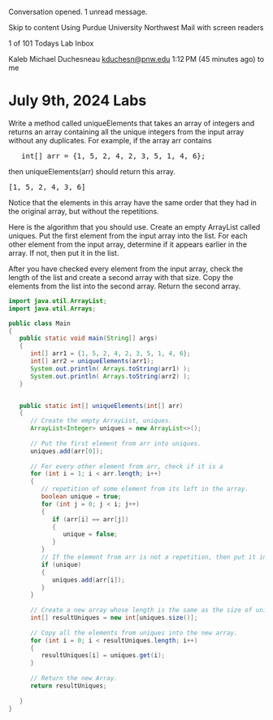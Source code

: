 
Conversation opened. 1 unread message.

Skip to content
Using Purdue University Northwest Mail with screen readers

1 of 101
Todays Lab
Inbox

Kaleb Michael Duchesneau <kduchesn@pnw.edu>
1:12 PM (45 minutes ago)
to me

# July 9th, 2024 Labs
Write a method called uniqueElements that takes an array of integers and returns an array containing all the unique integers from the input array without any duplicates. For example, if the array arr contains
<pre>
   int[] arr = {1, 5, 2, 4, 2, 3, 5, 1, 4, 6};
</pre>
then uniqueElements(arr) should return this array.
<pre>
[1, 5, 2, 4, 3, 6]
</pre>
Notice that the elements in this array have the same order that they had in the original array, but without the repetitions.

Here is the algorithm that you should use. Create an empty ArrayList called uniques. Put the first element from the input array into the list. For each other element from the input array, determine if it appears earlier in the array. If not, then put it in the list.

After you have checked every element from the input array, check the length of the list and create a second array with that size. Copy the elements from the list into the second array. Return the second array.

```java
import java.util.ArrayList;
import java.util.Arrays;

public class Main
{
   public static void main(String[] args)
   {
      int[] arr1 = {1, 5, 2, 4, 2, 3, 5, 1, 4, 6};
      int[] arr2 = uniqueElements(arr1);
      System.out.println( Arrays.toString(arr1) );
      System.out.println( Arrays.toString(arr2) );
   }


   public static int[] uniqueElements(int[] arr)
   {
      // Create the empty ArrayList, uniques.
      ArrayList<Integer> uniques = new ArrayList<>();
     
      // Put the first element from arr into uniques.
      uniques.add(arr[0]);
     
      // For every other element from arr, check if it is a
      for (int i = 1; i < arr.length; i++)
      {
         // repetition of some element from its left in the array.
         boolean unique = true;
         for (int j = 0; j < i; j++)
         {
            if (arr[i] == arr[j])
            {
               unique = false;
            }
         }
         // If the element from arr is not a repetition, then put it in uniques.
         if (unique)
         {
            uniques.add(arr[i]);
         }
      }
     
      // Create a new array whose length is the same as the size of uniques.
      int[] resultUniques = new int[uniques.size()];
     
      // Copy all the elements from uniques into the new array.
      for (int i = 0; i < resultUniques.length; i++)
      {
         resultUniques[i] = uniques.get(i);
      }
     
      // Return the new Array.
      return resultUniques;
     
   }
}
```

